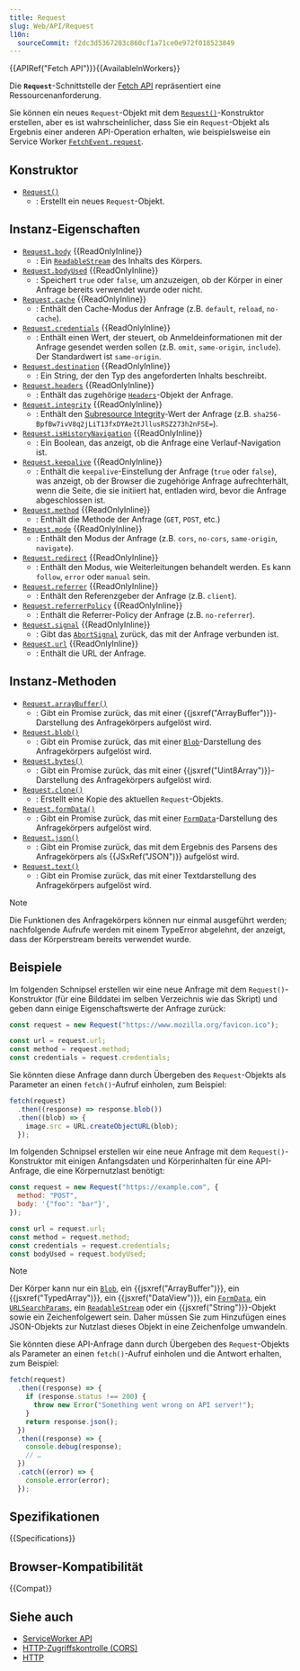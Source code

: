 ```yaml
---
title: Request
slug: Web/API/Request
l10n:
  sourceCommit: f2dc3d5367203c860cf1a71ce0e972f018523849
---
```


{{APIRef("Fetch API")}}{{AvailableInWorkers}}

Die **`Request`**-Schnittstelle der [Fetch API](/de/docs/Web/API/Fetch_API) repräsentiert eine Ressourcenanforderung.

Sie können ein neues `Request`-Objekt mit dem [`Request()`](/de/docs/Web/API/Request/Request)-Konstruktor erstellen, aber es ist wahrscheinlicher, dass Sie ein `Request`-Objekt als Ergebnis einer anderen API-Operation erhalten, wie beispielsweise ein Service Worker [`FetchEvent.request`](/de/docs/Web/API/FetchEvent/request).

## Konstruktor

- [`Request()`](/de/docs/Web/API/Request/Request)
  - : Erstellt ein neues `Request`-Objekt.

## Instanz-Eigenschaften

- [`Request.body`](/de/docs/Web/API/Request/body) {{ReadOnlyInline}}
  - : Ein [`ReadableStream`](/de/docs/Web/API/ReadableStream) des Inhalts des Körpers.
- [`Request.bodyUsed`](/de/docs/Web/API/Request/bodyUsed) {{ReadOnlyInline}}
  - : Speichert `true` oder `false`, um anzuzeigen, ob der Körper in einer Anfrage bereits verwendet wurde oder nicht.
- [`Request.cache`](/de/docs/Web/API/Request/cache) {{ReadOnlyInline}}
  - : Enthält den Cache-Modus der Anfrage (z.B. `default`, `reload`, `no-cache`).
- [`Request.credentials`](/de/docs/Web/API/Request/credentials) {{ReadOnlyInline}}
  - : Enthält einen Wert, der steuert, ob Anmeldeinformationen mit der Anfrage gesendet werden sollen (z.B. `omit`, `same-origin`, `include`). Der Standardwert ist `same-origin`.
- [`Request.destination`](/de/docs/Web/API/Request/destination) {{ReadOnlyInline}}
  - : Ein String, der den Typ des angeforderten Inhalts beschreibt.
- [`Request.headers`](/de/docs/Web/API/Request/headers) {{ReadOnlyInline}}
  - : Enthält das zugehörige [`Headers`](/de/docs/Web/API/Headers)-Objekt der Anfrage.
- [`Request.integrity`](/de/docs/Web/API/Request/integrity) {{ReadOnlyInline}}
  - : Enthält den [Subresource Integrity](/de/docs/Web/Security/Subresource_Integrity)-Wert der Anfrage (z.B. `sha256-BpfBw7ivV8q2jLiT13fxDYAe2tJllusRSZ273h2nFSE=`).
- [`Request.isHistoryNavigation`](/de/docs/Web/API/Request/isHistoryNavigation) {{ReadOnlyInline}}
  - : Ein Boolean, das anzeigt, ob die Anfrage eine Verlauf-Navigation ist.
- [`Request.keepalive`](/de/docs/Web/API/Request/keepalive) {{ReadOnlyInline}}
  - : Enthält die `keepalive`-Einstellung der Anfrage (`true` oder `false`), was anzeigt, ob der Browser die zugehörige Anfrage aufrechterhält, wenn die Seite, die sie initiiert hat, entladen wird, bevor die Anfrage abgeschlossen ist.
- [`Request.method`](/de/docs/Web/API/Request/method) {{ReadOnlyInline}}
  - : Enthält die Methode der Anfrage (`GET`, `POST`, etc.)
- [`Request.mode`](/de/docs/Web/API/Request/mode) {{ReadOnlyInline}}
  - : Enthält den Modus der Anfrage (z.B. `cors`, `no-cors`, `same-origin`, `navigate`).
- [`Request.redirect`](/de/docs/Web/API/Request/redirect) {{ReadOnlyInline}}
  - : Enthält den Modus, wie Weiterleitungen behandelt werden. Es kann `follow`, `error` oder `manual` sein.
- [`Request.referrer`](/de/docs/Web/API/Request/referrer) {{ReadOnlyInline}}
  - : Enthält den Referenzgeber der Anfrage (z.B. `client`).
- [`Request.referrerPolicy`](/de/docs/Web/API/Request/referrerPolicy) {{ReadOnlyInline}}
  - : Enthält die Referrer-Policy der Anfrage (z.B. `no-referrer`).
- [`Request.signal`](/de/docs/Web/API/Request/signal) {{ReadOnlyInline}}
  - : Gibt das [`AbortSignal`](/de/docs/Web/API/AbortSignal) zurück, das mit der Anfrage verbunden ist.
- [`Request.url`](/de/docs/Web/API/Request/url) {{ReadOnlyInline}}
  - : Enthält die URL der Anfrage.

## Instanz-Methoden

- [`Request.arrayBuffer()`](/de/docs/Web/API/Request/arrayBuffer)
  - : Gibt ein Promise zurück, das mit einer {{jsxref("ArrayBuffer")}}-Darstellung des Anfragekörpers aufgelöst wird.
- [`Request.blob()`](/de/docs/Web/API/Request/blob)
  - : Gibt ein Promise zurück, das mit einer [`Blob`](/de/docs/Web/API/Blob)-Darstellung des Anfragekörpers aufgelöst wird.
- [`Request.bytes()`](/de/docs/Web/API/Request/bytes)
  - : Gibt ein Promise zurück, das mit einer {{jsxref("Uint8Array")}}-Darstellung des Anfragekörpers aufgelöst wird.
- [`Request.clone()`](/de/docs/Web/API/Request/clone)
  - : Erstellt eine Kopie des aktuellen `Request`-Objekts.
- [`Request.formData()`](/de/docs/Web/API/Request/formData)
  - : Gibt ein Promise zurück, das mit einer [`FormData`](/de/docs/Web/API/FormData)-Darstellung des Anfragekörpers aufgelöst wird.
- [`Request.json()`](/de/docs/Web/API/Request/json)
  - : Gibt ein Promise zurück, das mit dem Ergebnis des Parsens des Anfragekörpers als {{JSxRef("JSON")}} aufgelöst wird.
- [`Request.text()`](/de/docs/Web/API/Request/text)
  - : Gibt ein Promise zurück, das mit einer Textdarstellung des Anfragekörpers aufgelöst wird.

> [!NOTE]
> Die Funktionen des Anfragekörpers können nur einmal ausgeführt werden; nachfolgende Aufrufe werden mit einem TypeError abgelehnt, der anzeigt, dass der Körperstream bereits verwendet wurde.

## Beispiele

Im folgenden Schnipsel erstellen wir eine neue Anfrage mit dem `Request()`-Konstruktor (für eine Bilddatei im selben Verzeichnis wie das Skript) und geben dann einige Eigenschaftswerte der Anfrage zurück:

```js
const request = new Request("https://www.mozilla.org/favicon.ico");

const url = request.url;
const method = request.method;
const credentials = request.credentials;
```

Sie könnten diese Anfrage dann durch Übergeben des `Request`-Objekts als Parameter an einen `fetch()`-Aufruf einholen, zum Beispiel:

```js
fetch(request)
  .then((response) => response.blob())
  .then((blob) => {
    image.src = URL.createObjectURL(blob);
  });
```

Im folgenden Schnipsel erstellen wir eine neue Anfrage mit dem `Request()`-Konstruktor mit einigen Anfangsdaten und Körperinhalten für eine API-Anfrage, die eine Körpernutzlast benötigt:

```js
const request = new Request("https://example.com", {
  method: "POST",
  body: '{"foo": "bar"}',
});

const url = request.url;
const method = request.method;
const credentials = request.credentials;
const bodyUsed = request.bodyUsed;
```

> [!NOTE]
> Der Körper kann nur ein [`Blob`](/de/docs/Web/API/Blob), ein {{jsxref("ArrayBuffer")}}, ein {{jsxref("TypedArray")}}, ein {{jsxref("DataView")}}, ein [`FormData`](/de/docs/Web/API/FormData), ein [`URLSearchParams`](/de/docs/Web/API/URLSearchParams), ein [`ReadableStream`](/de/docs/Web/API/ReadableStream) oder ein {{jsxref("String")}}-Objekt sowie ein Zeichenfolgewert sein. Daher müssen Sie zum Hinzufügen eines JSON-Objekts zur Nutzlast dieses Objekt in eine Zeichenfolge umwandeln.

Sie könnten diese API-Anfrage dann durch Übergeben des `Request`-Objekts als Parameter an einen `fetch()`-Aufruf einholen und die Antwort erhalten, zum Beispiel:

```js
fetch(request)
  .then((response) => {
    if (response.status !== 200) {
      throw new Error("Something went wrong on API server!");
    }
    return response.json();
  })
  .then((response) => {
    console.debug(response);
    // …
  })
  .catch((error) => {
    console.error(error);
  });
```

## Spezifikationen

{{Specifications}}

## Browser-Kompatibilität

{{Compat}}

## Siehe auch

- [ServiceWorker API](/de/docs/Web/API/Service_Worker_API)
- [HTTP-Zugriffskontrolle (CORS)](/de/docs/Web/HTTP/Guides/CORS)
- [HTTP](/de/docs/Web/HTTP)
